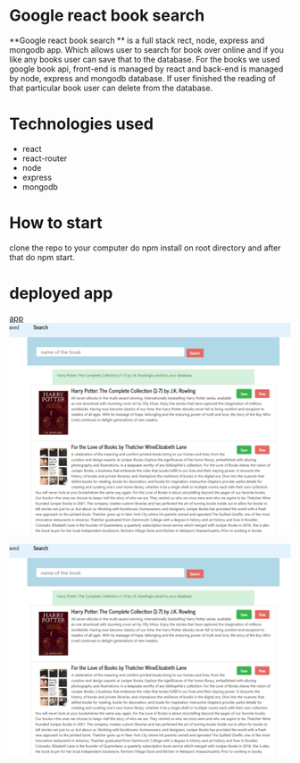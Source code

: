# Google react book search 
**Google react book search ** is a full stack rect, node, express and mongodb app. Which allows user to search for book over online and if you like any books user can save that to the database.
For the books we used google book api, front-end is managed by react and back-end is managed by node, express and mongodb database. If user finished the reading of that particular book user can delete from the database.
# Technologies used
- react 
- react-router
- node 
- express 
- mongodb
# How to start 
clone the repo to your computer 
do npm install on root directory and after that do npm start.
# deployed app
[app](https://vast-waters-78960.herokuapp.com/)
![demo-images](./images/react.PNG)


![demo-images](./images/react.PNG)
